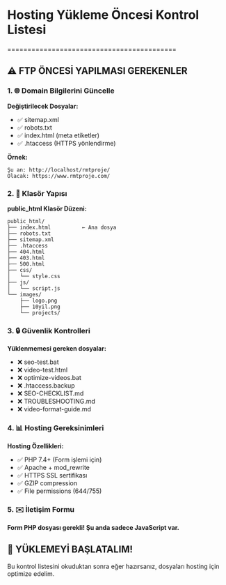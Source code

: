 # Hosting Yükleme Öncesi Kontrol Listesi
==========================================

## ⚠️ FTP ÖNCESİ YAPILMASI GEREKENLER

### 1. 🌐 Domain Bilgilerini Güncelle

**Değiştirilecek Dosyalar:**
- ✅ sitemap.xml
- ✅ robots.txt  
- ✅ index.html (meta etiketler)
- ✅ .htaccess (HTTPS yönlendirme)

**Örnek:**
```
Şu an: http://localhost/rmtproje/
Olacak: https://www.rmtproje.com/
```

### 2. 📁 Klasör Yapısı

**public_html Klasör Düzeni:**
```
public_html/
├── index.html          ← Ana dosya
├── robots.txt
├── sitemap.xml
├── .htaccess
├── 404.html
├── 403.html
├── 500.html
├── css/
│   └── style.css
├── js/
│   └── script.js
└── images/
    ├── logo.png
    ├── 10yil.png
    └── projects/
```

### 3. 🔒 Güvenlik Kontrolleri

**Yüklenmemesi gereken dosyalar:**
- ❌ seo-test.bat
- ❌ video-test.html
- ❌ optimize-videos.bat
- ❌ .htaccess.backup
- ❌ SEO-CHECKLIST.md
- ❌ TROUBLESHOOTING.md
- ❌ video-format-guide.md

### 4. 📊 Hosting Gereksinimleri

**Hosting Özellikleri:**
- ✅ PHP 7.4+ (Form işlemi için)
- ✅ Apache + mod_rewrite
- ✅ HTTPS SSL sertifikası
- ✅ GZIP compression
- ✅ File permissions (644/755)

### 5. ✉️ İletişim Formu

**Form PHP dosyası gerekli! Şu anda sadece JavaScript var.**

## 🚀 YÜKLEMEYİ BAŞLATALIM!

Bu kontrol listesini okuduktan sonra eğer hazırsanız, 
dosyaları hosting için optimize edelim.
